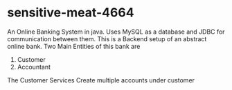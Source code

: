 # sensitive-meat-4664
An Online Banking System in java. Uses MySQL as a database and JDBC for communication between them.
This is a Backend setup of an abstract online bank.
Two Main Entities of this bank are 
1. Customer
2. Accountant

The Customer Services
Create multiple accounts under customer
